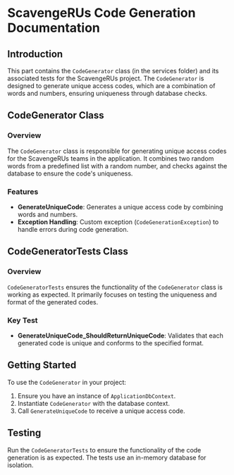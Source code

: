 # ScavengeRUs Code Generation Documentation

## Introduction
This part contains the `CodeGenerator` class (in the services folder) and its associated tests for the ScavengeRUs project. The `CodeGenerator` is designed to generate unique access codes, which are a combination of words and numbers, ensuring uniqueness through database checks.

## CodeGenerator Class

### Overview
The `CodeGenerator` class is responsible for generating unique access codes for the ScavengeRUs teams in the application. It combines two random words from a predefined list with a random number, and checks against the database to ensure the code's uniqueness.

### Features
- **GenerateUniqueCode**: Generates a unique access code by combining words and numbers.
- **Exception Handling**: Custom exception (`CodeGenerationException`) to handle errors during code generation.

## CodeGeneratorTests Class

### Overview
`CodeGeneratorTests` ensures the functionality of the `CodeGenerator` class is working as expected. It primarily focuses on testing the uniqueness and format of the generated codes.

### Key Test
- **GenerateUniqueCode_ShouldReturnUniqueCode**: Validates that each generated code is unique and conforms to the specified format.

## Getting Started
To use the `CodeGenerator` in your project:
1. Ensure you have an instance of `ApplicationDbContext`.
2. Instantiate `CodeGenerator` with the database context.
3. Call `GenerateUniqueCode` to receive a unique access code.

## Testing
Run the `CodeGeneratorTests` to ensure the functionality of the code generation is as expected. The tests use an in-memory database for isolation.

